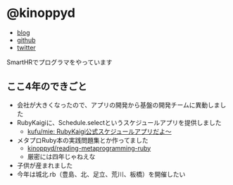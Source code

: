# @kinoppyd

- [blog](https://kinoppyd.dev/blog/)
- [github](https://github.com/kinoppyd)
- [twitter](https://twitter.com/GhostBrain)

SmartHRでプログラマをやっています

## ここ4年のできごと

- 会社が大きくなったので、アプリの開発から基盤の開発チームに異動しました
- RubyKaigiに、Schedule.selectというスケジュールアプリを提供しました
  - [kufu/mie: RubyKaigi公式スケジュールアプリだよ〜](https://github.com/kufu/mie)
- メタプロRuby本の実践問題集とか作ってました
  - [kinoppyd/reading-metaprogramming-ruby](https://github.com/kinoppyd/reading-metaprogramming-ruby)
  - 厳密には四年じゃねえな
- 子供が産まれました
- 今年は城北.rb（豊島、北、足立、荒川、板橋）を開催したい
